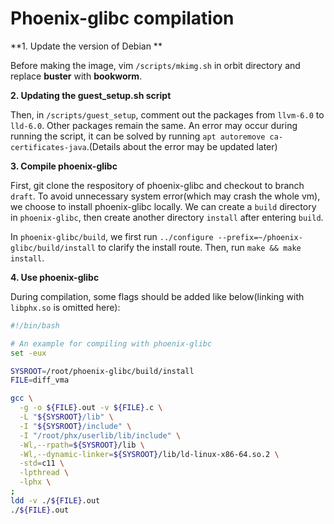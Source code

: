 # Phoenix-glibc compilation

**1. Update the version of Debian **

Before making the image, vim `/scripts/mkimg.sh` in orbit directory and replace **buster** with **bookworm**. 

**2. Updating the guest_setup.sh script**

Then, in `/scripts/guest_setup`, comment out the packages from `llvm-6.0` to `lld-6.0`. Other packages remain the same. An error may occur during running the script, it can be solved by running `apt autoremove ca-certificates-java`.(Details about the error may be updated later)

**3. Compile phoenix-glibc**

First, git clone the respository of phoenix-glibc and checkout to branch `draft`. To avoid unnecessary system error(which may crash the whole vm), we choose to install phoenix-glibc locally. We can create a `build` directory in `phoenix-glibc`, then create another directory `install` after entering `build`. 

In `phoenix-glibc/build`, we first run `../configure --prefix=~/phoenix-glibc/build/install` to clarify the install route. Then, run `make && make install`. 

**4. Use phoenix-glibc**

During compilation, some flags should be added like below(linking with `libphx.so` is omitted here):

``````bash
#!/bin/bash

# An example for compiling with phoenix-glibc
set -eux

SYSROOT=/root/phoenix-glibc/build/install
FILE=diff_vma

gcc \
  -g -o ${FILE}.out -v ${FILE}.c \
  -L "${SYSROOT}/lib" \
  -I "${SYSROOT}/include" \
  -I "/root/phx/userlib/lib/include" \
  -Wl,--rpath=${SYSROOT}/lib \
  -Wl,--dynamic-linker=${SYSROOT}/lib/ld-linux-x86-64.so.2 \
  -std=c11 \
  -lpthread \
  -lphx \
;
ldd -v ./${FILE}.out
./${FILE}.out
``````